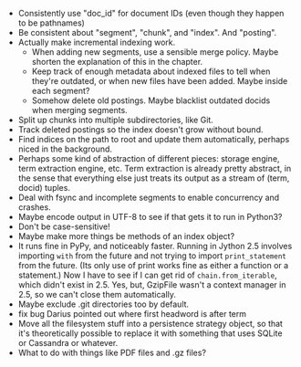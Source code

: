 * Consistently use "doc_id" for document IDs (even though they happen
  to be pathnames)
* Be consistent about "segment", "chunk", and "index".  And "posting".
* Actually make incremental indexing work.
    * When adding new segments, use a sensible merge policy.  Maybe
      shorten the explanation of this in the chapter.
    * Keep track of enough metadata about indexed files to tell when
      they're outdated, or when new files have been added.  Maybe
      inside each segment?
    * Somehow delete old postings.  Maybe blacklist outdated docids
      when merging segments.
* Split up chunks into multiple subdirectories, like Git.
* Track deleted postings so the index doesn't grow without bound.
* Find indices on the path to root and update them automatically,
  perhaps niced in the background.
* Perhaps some kind of abstraction of different pieces: storage
  engine, term extraction engine, etc.  Term extraction is already
  pretty abstract, in the sense that everything else just treats its
  output as a stream of (term, docid) tuples.
* Deal with fsync and incomplete segments to enable concurrency and
  crashes.
* Maybe encode output in UTF-8 to see if that gets it to run in
  Python3?
* Don't be case-sensitive!
* Maybe make more things be methods of an index object?
* It runs fine in PyPy, and noticeably faster.  Running in Jython 2.5
  involves importing `with` from the future and not trying to import
  `print_statement` from the future.  (Its only use of print works
  fine as either a function or a statement.)  Now I have to see if I
  can get rid of `chain.from_iterable`, which didn't exist in 2.5.
  Yes, but, GzipFile wasn't a context manager in 2.5, so we can't
  close them automatically.
* Maybe exclude .git directories too by default.
* fix bug Darius pointed out where first headword is after term
* Move all the filesystem stuff into a persistence strategy object, so
  that it's theoretically possible to replace it with something that
  uses SQLite or Cassandra or whatever.
* What to do with things like PDF files and .gz files?
